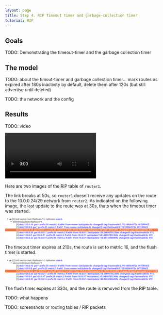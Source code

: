 ```yaml
---
layout: page
title: Step 4. RIP Timeout timer and garbage-collection timer
tutorial: RIP
---
```


## Goals

TODO: Demonstrating the timeout-timer and the garbage collection timer

## The model

TODO: about the timout-timer and garbage collection timer...
      mark routes as expired after 180s inactivity by default, delete them after 120s (but still advertise until deleted)

TODO: the network and the config

## Results

TODO: video

<p><video autoplay loop controls onclick="this.paused ? this.play() : this.pause();" src="step4.mp4"></video></p>

Here are two images of the RIP table of `router1`.

The link breaks at 50s, so `router1` doesn't receive any updates on the route to the 10.0.0.24/29 network from `router2`. As indicated on the following image, the last update to the route was at 30s, thats when the timeout timer was started.

<img class="screen" src="step4_3.png">

The timeout timer expires at 210s, the route is set to metric 16, and the flush timer is started.

<img class="screen" src="step4_4.png">

The flush timer expires at 330s, and the route is removed from the RIP table.

TODO: what happens

TODO: screenshots or routing tables / RIP packets
